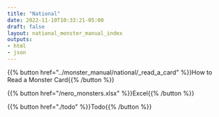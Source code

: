 ```yaml
---
title: "National"
date: 2022-11-10T10:33:21-05:00
draft: false
layout: national_monster_manual_index
outputs:
- html
- json
---
```


{{% button href="../monster_manual/national/_read_a_card" %}}How to Read a Monster Card{{% /button %}}

{{% button href="/nero_monsters.xlsx" %}}Excel{{% /button %}} 

{{% button href="./todo" %}}Todo{{% /button %}}
